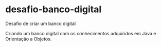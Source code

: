 # desafio-banco-digital
Desafio de criar um banco digital

Criando um banco digital com os conhecimentos adquiridos em Java e Orientação a Objetos.
